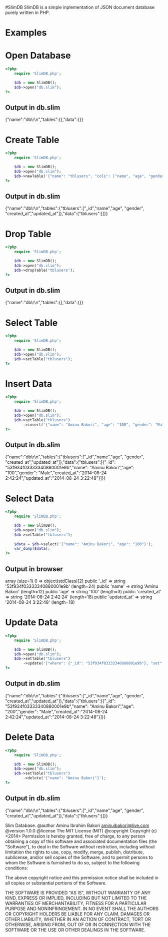 #SlimDB
SlimDB is a simple inplementation of JSON document database purely written in PHP.

# Examples
# Open Database
```php
<?php
	require 'SlimDB.php';

	$db = new SlimDB();
	$db->open("db.slim");
?>
```
Output in db.slim
-----------------------------------------------------------------------------------------
{"name":"db\r\n","tables":{},"data":{}}

# Create Table
```php
<?php
	require 'SlimDB.php';

	$db = new SlimDB();
	$db->open("db.slim");
	$db->newTable('{"name": "tblusers", "cols": ["name", "age", "gender"]}');
?>
```
Output in db.slim
-----------------------------------------------------------------------------------------
{"name":"db\r\n","tables":{"tblusers":["_id","name","age", "gender", "created_at","updated_at"]},"data":{"tblusers":[]}}

# Drop Table
```php
<?php
	require 'SlimDB.php';

	$db = new SlimDB();
	$db->open("db.slim");
	$db->dropTable("tblusers");
?>
```
Output in db.slim
-----------------------------------------------------------------------------------------
{"name":"db\r\n","tables":{},"data":{}}

# Select Table
```php
<?php
	require 'SlimDB.php';

	$db = new SlimDB();
	$db->open("db.slim");
	$db->setTable("tblusers");
?>
```

# Insert Data
```php
<?php
	require 'SlimDB.php';

	$db = new SlimDB();
	$db->open("db.slim");
	$db->setTable("tblusers")
		->insert('{"name": "Aminu Bakori", "age": "100", "gender": "Male"}');
?>
```
Output in db.slim
-----------------------------------------------------------------------------------------
{"name":"db\r\n","tables":{"tblusers":["_id","name","age", "gender", "created_at","updated_at"]},"data":{"tblusers":[{"_id": "53f934f03333340880001e9b","name": "Aminu Bakori","age": "100","gender": "Male","created_at":"2014-08-24 2:42:24","updated_at":"2014-08-24 3:22:48"}]}}

# Select Data
```php
<?php
	require 'SlimDB.php';

	$db = new SlimDB();
	$db->open("db.slim");
	$db->setTable("tblusers");
	
	$data = $db->select('{"name": "Aminu Bakori", "age": "100"}');
	var_dump($data);
?>
```
Output in browser
-----------------------------------------------------------------------------------------
array (size=1)
  0 => 
    object(stdClass)[2]
      public '_id' => string '53f934f03333340880001e9b' (length=24)
      public 'name' => string 'Aminu Bakori' (length=12)
      public 'age' => string '100' (length=3)
      public 'created_at' => string '2014-08-24 2:42:24' (length=18)
      public 'updated_at' => string '2014-08-24 3:22:48' (length=18)

# Update Data
```php
<?php
	require 'SlimDB.php';

	$db = new SlimDB();
	$db->open("db.slim");
	$db->setTable("tblusers")
		->update('{"where": {"_id": "53f934f03333340880001e9b"}, "set": {"age": "200"}}');
?>
```
Output in db.slim
-----------------------------------------------------------------------------------------
{"name":"db\r\n","tables":{"tblusers":["_id","name","age", "gender", "created_at","updated_at"]},"data":{"tblusers":[{"_id": "53f934f03333340880001e9b","name": "Aminu Bakori","age": "200","gender": "Male","created_at":"2014-08-24 2:42:24","updated_at":"2014-08-24 3:22:48"}]}}

# Delete Data
```php
<?php
	require 'SlimDB.php';

	$db = new SlimDB();
	$db->open("db.slim");
	$db->setTable("tblusers")
		->delete('{"name": "Aminu Bakori"}');
?>
```
Output in db.slim
-----------------------------------------------------------------------------------------
{"name":"db\r\n","tables":{"tblusers":["_id","name","age", "gender", "created_at","updated_at"]},"data":{"tblusers":[]}}


 Slim Database.
 @author Aminu Ibrahim Bakori <aminuibakori@live.com>
 @version 1.0.0
 @license The MIT License (MIT)
 @copyright Copyright (c) <2014> <Aminu Ibrahim Bakori>
 Permission is hereby granted, free of charge, to any person obtaining a copy
 of this software and associated documentation files (the "Software"), to deal
 in the Software without restriction, including without limitation the rights
 to use, copy, modify, merge, publish, distribute, sublicense, and/or sell
 copies of the Software, and to permit persons to whom the Software is
 furnished to do so, subject to the following conditions:
  
 The above copyright notice and this permission notice shall be included in
 all copies or substantial portions of the Software.
 
 THE SOFTWARE IS PROVIDED "AS IS", WITHOUT WARRANTY OF ANY KIND, EXPRESS OR
 IMPLIED, INCLUDING BUT NOT LIMITED TO THE WARRANTIES OF MERCHANTABILITY,
 FITNESS FOR A PARTICULAR PURPOSE AND NONINFRINGEMENT. IN NO EVENT SHALL THE
 AUTHORS OR COPYRIGHT HOLDERS BE LIABLE FOR ANY CLAIM, DAMAGES OR OTHER
 LIABILITY, WHETHER IN AN ACTION OF CONTRACT, TORT OR OTHERWISE, ARISING FROM,
 OUT OF OR IN CONNECTION WITH THE SOFTWARE OR THE USE OR OTHER DEALINGS IN
 THE SOFTWARE.
 
